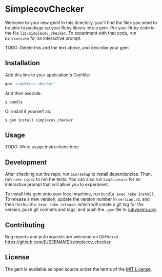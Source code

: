 # SimplecovChecker

Welcome to your new gem! In this directory, you'll find the files you need to be able to package up your Ruby library into a gem. Put your Ruby code in the file `lib/simplecov_checker`. To experiment with that code, run `bin/console` for an interactive prompt.

TODO: Delete this and the text above, and describe your gem

## Installation

Add this line to your application's Gemfile:

```ruby
gem 'simplecov_checker'
```

And then execute:

    $ bundle

Or install it yourself as:

    $ gem install simplecov_checker

## Usage

TODO: Write usage instructions here

## Development

After checking out the repo, run `bin/setup` to install dependencies. Then, run `rake rspec` to run the tests. You can also run `bin/console` for an interactive prompt that will allow you to experiment.

To install this gem onto your local machine, run `bundle exec rake install`. To release a new version, update the version number in `version.rb`, and then run `bundle exec rake release`, which will create a git tag for the version, push git commits and tags, and push the `.gem` file to [rubygems.org](https://rubygems.org).

## Contributing

Bug reports and pull requests are welcome on GitHub at https://github.com/[USERNAME]/simplecov_checker.


## License

The gem is available as open source under the terms of the [MIT License](http://opensource.org/licenses/MIT).

